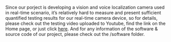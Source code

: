 Since our porject is developing a vision and voice localization camera used in real-time scenario, it’s relatively hard to measure and present sufficient quantified testing results for our real-time camera device, so for details, please check out the testing video uploaded to Youtube, find the link on the Home page, or just click [here](https://www.youtube.com/watch?v=_rtZ4ykac9A). And for any information of the software & source code of our project, please check out the /software folder. 
